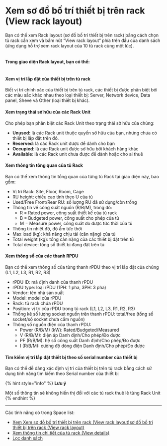 # Xem sơ đồ bố trí thiết bị trên rack (View rack layout)

Bạn có thể xem Rack layout (sơ đồ bố trí thiết bị trên rack) bằng cách chọn tủ rack cần xem và bấm nút “View rack layout“ phía trên đầu của danh sách (ứng dụng hỗ trợ xem rack layout của 10 tủ rack cùng một lúc).

<figure><img src="https://docs.vngcloud.vn/download/attachments/59805717/image-20230619-030312.png?version=1&#x26;modificationDate=1689563611000&#x26;api=v2" alt=""><figcaption></figcaption></figure>

#### **Trong giao diện Rack layout, bạn có thể:** <a href="#xemsodobotrithietbitrenrack-viewracklayout-tronggiaodienracklayout-bancothe" id="xemsodobotrithietbitrenrack-viewracklayout-tronggiaodienracklayout-bancothe"></a>

<figure><img src="https://docs.vngcloud.vn/download/attachments/59805717/image-20230619-021322.png?version=1&#x26;modificationDate=1689563639000&#x26;api=v2" alt=""><figcaption></figcaption></figure>

#### **Xem vị trí lắp đặt của thiết bị trên tủ rack** <a href="#xemsodobotrithietbitrenrack-viewracklayout-xemvitrilapdatcuathietbitrenturack" id="xemsodobotrithietbitrenrack-viewracklayout-xemvitrilapdatcuathietbitrenturack"></a>

Biết vị trí chính xác của thiết bị trên tủ rack, các thiết bị được phân biệt bởi các màu sắc khác nhau theo loại thiết bị: Server, Network device, Data panel, Sheve và Other (loại thiết bị khác).

#### **Xem trạng thái sở hữu của các Rack Unit** <a href="#xemsodobotrithietbitrenrack-viewracklayout-xemtrangthaisohuucuacacrackunit" id="xemsodobotrithietbitrenrack-viewracklayout-xemtrangthaisohuucuacacrackunit"></a>

Cho phép bạn phân biệt các Rack Unit theo trạng thái sở hữu của chúng:

* **Unused:** là các Rack unit thuộc quyền sở hữu của bạn, nhưng chưa có thiết bị lắp đặt trên đó.
* **Reserved**: là các Rack unit được để dành cho bạn
* **Occupied**: là các Rack unit được sở hữu bởi khách hàng khác
* **Available**: là các Rack unit chưa được để dành hoặc cho ai thuê

#### **Xem thông tin tổng quan của tủ Rack** <a href="#xemsodobotrithietbitrenrack-viewracklayout-xemthongtintongquancuaturack" id="xemsodobotrithietbitrenrack-viewracklayout-xemthongtintongquancuaturack"></a>

Bạn có thể xem thông tin tổng quan của từng tủ Rack tại giao diện này, bao gồm:

* Vị trí Rack: Site, Floor, Room, Cage
* RU height: chiều cao tính theo U của tủ
* Used/Free Front/Rear RU: số lượng RU đã sử dụng/còn trống
* Thông tin về công suất nguồn (R/B/M), trong đó:
  * R = Rated power, công suất thiết kế của tủ rack
  * B = Budgeted power, công suất cho phép của tủ
  * M = Measure power, công suất đo được tức thời của tủ
* Thông tin nhiệt độ, độ ẩm tức thời
* Max load (kg): khả năng chịu tải (cân nặng) của tủ
* Total weight (kg): tổng cân nặng của các thiết bị đặt trên tủ
* Total device: tổng số thiết bị đang đặt trên tủ

#### **Xem thông số của các thanh RPDU** <a href="#xemsodobotrithietbitrenrack-viewracklayout-xemthongsocuacacthanhrpdu" id="xemsodobotrithietbitrenrack-viewracklayout-xemthongsocuacacthanhrpdu"></a>

Bạn có thể xem thông số của từng thanh rPDU theo vị trí lắp đặt của chúng (L1, L2, L3, R1, R2, R3)

* rPDU ID: mã định danh của thanh rPDU
* rPDU type: loại rPDU (1PH: 1 pha, 3PH: 3 pha)
* Vendor: tên nhà sản xuất
* Model: model của rPDU
* Rack: tủ rack chứa rPDU
* Position: vị trí của rPDU trong tủ rack (L1, L2, L3, R1, R2, R3)
* Thống kê số lượng socket nguồn trên thanh rPDU: total/free (tổng số socket/số socket chưa cắm nguồn)
* Thông số nguồn điện của thanh rPDU:
  * Power (R/B/M) (kW): Rated/Budgeted/Measured
  * V (R/B/M): điện áp Danh định/Cho phép/Đo được
  * PF (R/B/M): hệ số công suất Danh định/Cho phép/Đo được
  * I (R/B/M): cường độ dòng điện Danh định/Cho phép/Đo được

#### **Tìm kiếm vị trí lắp đặt thiết bị theo số serial number của thiết bị** <a href="#xemsodobotrithietbitrenrack-viewracklayout-timkiemvitrilapdatthietbitheososerialnumbercuathietbi" id="xemsodobotrithietbitrenrack-viewracklayout-timkiemvitrilapdatthietbitheososerialnumbercuathietbi"></a>

Bạn có thể dễ dàng xác định vị trí của thiết bị trên tủ rack bằng cách sử dụng tính năng tìm kiếm theo Serial number của thiết bị

{% hint style="info" %}
**Lưu ý**

Một số thông tin sẽ không hiển thị đối với các tủ rack thuê lẻ từng Rack Unit
{% endhint %}

***

Các tính năng có trong Space list:

* [Xem ](https://vngctech.atlassian.net/wiki/spaces/VCPUG/pages/879001601)[Xem sơ đồ bố trí thiết bị trên rack (View rack layout)](https://docs.vngcloud.vn/pages/viewpage.action?pageId=59805717)[sơ đồ bố trí thiết bị trên rack (View rack layout)](https://vngctech.atlassian.net/wiki/spaces/VCPUG/pages/879001601)
* [Xem thông tin chi tiết của tủ rack (View details)](https://docs.vngcloud.vn/pages/viewpage.action?pageId=59805721)
* [Lọc danh sách](https://docs.vngcloud.vn/pages/viewpage.action?pageId=59805724)
